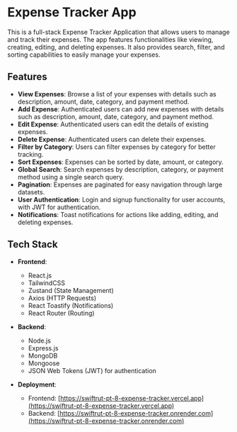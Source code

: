 # Expense Tracker App

This is a full-stack Expense Tracker Application that allows users to manage and track their expenses. The app features functionalities like viewing, creating, editing, and deleting expenses. It also provides search, filter, and sorting capabilities to easily manage your expenses.

## Features

- **View Expenses**: Browse a list of your expenses with details such as description, amount, date, category, and payment method.
- **Add Expense**: Authenticated users can add new expenses with details such as description, amount, date, category, and payment method.
- **Edit Expense**: Authenticated users can edit the details of existing expenses.
- **Delete Expense**: Authenticated users can delete their expenses.
- **Filter by Category**: Users can filter expenses by category for better tracking.
- **Sort Expenses**: Expenses can be sorted by date, amount, or category.
- **Global Search**: Search expenses by description, category, or payment method using a single search query.
- **Pagination**: Expenses are paginated for easy navigation through large datasets.
- **User Authentication**: Login and signup functionality for user accounts, with JWT for authentication.
- **Notifications**: Toast notifications for actions like adding, editing, and deleting expenses.

## Tech Stack

- **Frontend**:

  - React.js
  - TailwindCSS
  - Zustand (State Management)
  - Axios (HTTP Requests)
  - React Toastify (Notifications)
  - React Router (Routing)

- **Backend**:

  - Node.js
  - Express.js
  - MongoDB
  - Mongoose
  - JSON Web Tokens (JWT) for authentication

- **Deployment**:
  - Frontend: [https://swiftrut-pt-8-expense-tracker.vercel.app](https://swiftrut-pt-8-expense-tracker.vercel.app)
  - Backend: [https://swiftrut-pt-8-expense-tracker.onrender.com](https://swiftrut-pt-8-expense-tracker.onrender.com)
